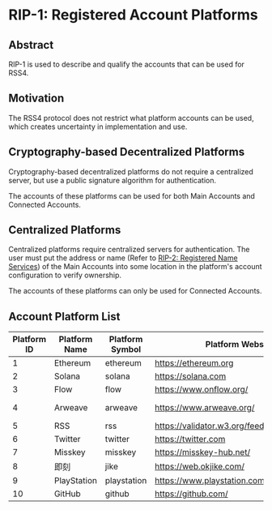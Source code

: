 # RIP-1: Registered Account Platforms

## Abstract

RIP-1 is used to describe and qualify the accounts that can be used for RSS4.

## Motivation

The RSS4 protocol does not restrict what platform accounts can be used, which creates uncertainty in implementation and use.

## Cryptography-based Decentralized Platforms

Cryptography-based decentralized platforms do not require a centralized server, but use a public signature algorithm for authentication.

The accounts of these platforms can be used for both Main Accounts and Connected Accounts.

## Centralized Platforms

Centralized platforms require centralized servers for authentication. The user must put the address or name (Refer to [RIP-2: Registered Name Services](./RIPs/RIP-2.md)) of the Main Accounts into some location in the platform's account configuration to verify ownership.

The accounts of these platforms can only be used for Connected Accounts.

## Account Platform List

| Platform ID | Platform Name | Platform Symbol | Platform Website | Cryptography-based | Example | Generation and Verification |
| -- | -- | -- | -- | -- | -- | -- |
| 1 | Ethereum | ethereum | <https://ethereum.org> | Yes | 0xC8b960D09C0078c18Dcbe7eB9AB9d816BcCa8944@ethereum | <https://ethereum.org/en/developers/docs/accounts/> |
| 2 | Solana | solana | <https://solana.com> | Yes | 42jYG1DjDeGq8VgKtah1yR45MXU1uxThFxXukb6QBKMY@solana | <https://docs.solana.com/terminology#account> |
| 3 | Flow | flow | <https://www.onflow.org/> | Yes | 0xff2da663c7033313@flow | <https://docs.onflow.org/cadence/language/crypto/> |
| 4 | Arweave | arweave | <https://www.arweave.org/> | Yes | DMMgLkfQ4faV_igfexJn4aOJY7Drc8PkJBk_K5T3rsM@arweave | <https://docs.arweave.org/developers/server/http-api#key-format> |
| 5 | RSS | rss | <https://validator.w3.org/feed/docs/rss2.html> | No | https%3A%2F%2Fdiygod.me%2Fatom.xml@rss | title, description, generator, webMaster |
| 6 | Twitter | twitter | <https://twitter.com> | No | rss3_@twitter | Username, Name, Bio, Website, Pinned tweet |
| 7 | Misskey | misskey | <https://misskey-hub.net/> | No | Candinya@nya.one@misskey | Name, Bio, Labels, Pinned notes |
| 8 | 即刻 | jike | <https://web.okjike.com/> | No | 3EE02BC9-C5B3-4209-8750-4ED1EE0F67BB@jike | 昵称, 签名 |
| 9 | PlayStation | playstation | <https://www.playstation.com/> | No | DIYgod_@playstation | Online ID, Name, About |
| 10 | GitHub | github | <https://github.com/> | No | DIYgod@github | Name, Bio, Company, Website |
